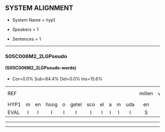 
## SYSTEM ALIGNMENT

- System Name = hyp1

- Speakers = 1

- Sentences = 1

---

### S05C006M2_2LGPseudo

#### (S05C006M2_2LGPseudo-words)

- Cor=0.0%	Sub=84.4%	Del=0.0%	Ins=15.6%

|  |  |  |  |  |  |  |  |  |  |  |  |  |  |  |  |  |  |  |  |  |  |  |  |  |  |  |  |  |  |  |  |  |  |  |  |  |  |  |  |  |  |  |  |  |  |  |  |  |  |  |  |  |  |  |  |  |  |  |  |  |  |  |  |  |
|:--- |:---:|:---:|:---:|:---:|:---:|:---:|:---:|:---:|:---:|:---:|:---:|:---:|:---:|:---:|:---:|:---:|:---:|:---:|:---:|:---:|:---:|:---:|:---:|:---:|:---:|:---:|:---:|:---:|:---:|:---:|:---:|:---:|:---:|:---:|:---:|:---:|:---:|:---:|:---:|:---:|:---:|:---:|:---:|:---:|:---:|:---:|:---:|:---:|:---:|:---:|:---:|:---:|:---:|:---:|:---:|:---:|:---:|:---:|:---:|:---:|:---:|:---:|:---:|:---:|
| REF |  |  |  |  |  |  |  |  |  |  | millen | vocil | geutel*(getel) | sjobel | ierpieuw | walaan | erke | * | haweel | saarweng | gevicht | eemde | bepoud | orstalk | veten | gefouw | vurpaand | * | nizung | fiewon | kneurem | vawaai | strellen | * | zwieten | foetbans | oonste | muider | grijnken | schielstaug | prilsood | * | * | vloender | * | milste | * | * | veurder | * | kloeien | ulen | orponk | schodig | * | ijpo | menuur | * | * | * | spreikje | hiffreeuw | * | wooien |
| HYP1 | m | en | hoog | o | getel | sco | el | a | m | uda | en | g | ae | ga | ga | nl | sa | eel | maar | mt | in | be | a | oh | te | en | gil | vus | u | veen | e | hen | va | te | te | f | enba | oh | nit | te | muser | go | n | tl | t | v | a | ho | e | et | met | iski | ote | en | o | e | po | sepo | mi | s | sperge | hk | el | g |
| EVAL | I | I | I | I | I | I | I | I | I | I | S | S | S | S | S | S | S | S | S | S | S | S | S | S | S | S | S | S | S | S | S | S | S | S | S | S | S | S | S | S | S | S | S | S | S | S | S | S | S | S | S | S | S | S | S | S | S | S | S | S | S | S | S | S |
---

---
